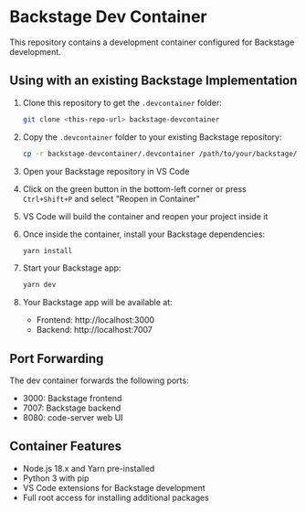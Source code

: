 # Backstage Dev Container

This repository contains a development container configured for Backstage development.

## Using with an existing Backstage Implementation

1. Clone this repository to get the `.devcontainer` folder:

   ```bash
   git clone <this-repo-url> backstage-devcontainer
   ```

2. Copy the `.devcontainer` folder to your existing Backstage repository:

   ```bash
   cp -r backstage-devcontainer/.devcontainer /path/to/your/backstage/repo/
   ```

3. Open your Backstage repository in VS Code

4. Click on the green button in the bottom-left corner or press `Ctrl+Shift+P` and select "Reopen in Container"

5. VS Code will build the container and reopen your project inside it

6. Once inside the container, install your Backstage dependencies:

   ```bash
   yarn install
   ```

7. Start your Backstage app:

   ```bash
   yarn dev
   ```

8. Your Backstage app will be available at:
   - Frontend: http://localhost:3000
   - Backend: http://localhost:7007

## Port Forwarding

The dev container forwards the following ports:

- 3000: Backstage frontend
- 7007: Backstage backend
- 8080: code-server web UI

## Container Features

- Node.js 18.x and Yarn pre-installed
- Python 3 with pip
- VS Code extensions for Backstage development
- Full root access for installing additional packages
